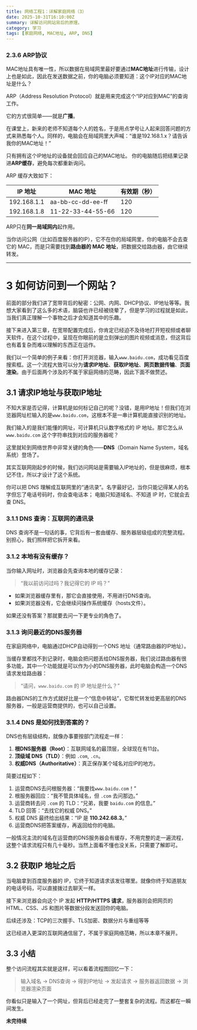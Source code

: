 ```yaml
---
title: 网络工程1：详解家庭网络（3）
date: 2025-10-31T16:10:00Z
summary: 详解访问网站背后的原理。
category: 学习
tags: [家庭网络, MAC地址, ARP, DNS]
---
```


### 2.3.6 ARP协议

MAC地址具有唯一性，所以数据在局域网里最好要通过**MAC地址**进行传输，设计上也是如此，因此在发送数据之前，你的电脑必须要知道：这个IP对应的MAC地址是什么？

ARP（Address Resolution Protocol）就是用来完成这个“IP对应到MAC”的查询工作。

它的方式很简单——就是**广播**。

在课堂上，新来的老师不知道每个人的姓名，于是用点学号让人起来回答问题的方式来熟悉每个人。同样的，电脑会在局域网里大声喊：“谁是192.168.1.x？请告诉我你的MAC地址！” 

只有拥有这个IP地址的设备就会回应自己的MAC地址。 你的电脑随后把结果记录进**ARP缓存**，避免每次都重新询问。

ARP 缓存大致如下：

| IP 地址        | MAC 地址               | 有效期（秒） |
|----------------|------------------------|--------------|
| 192.168.1.1    | aa-bb-cc-dd-ee-ff      | 120          |
| 192.168.1.8    | 11-22-33-44-55-66      | 120          |

ARP只在**同一局域网内**起作用。
 
当你访问公网（比如百度服务器的IP），它不在你的局域网里，你的电脑不会去查它的 MAC，而是只需要找到**路由器的 MAC 地址**，把数据交给路由器，由它继续转发。

---

# 3 如何访问到一个网站？

前面的部分我们讲了宽带背后的秘密：公网、内网、DHCP协议、IP地址等等。我想大家看到了这么多的术语，脑袋也许已经被绕晕了，但是学习的过程就是如此，当我们真正理解一个事物之后才会知道其中的乐趣。

接下来进入第三章，在宽带配置完成后，你肯定已经迫不及待地打开短视频或者聊天软件，在这个过程中，呈现在你眼前的是立刻弹出的图片视频或消息，但这背后也有着复杂而难以理解的东西正在运作。

我们以一个简单的例子来看：你打开浏览器，输入`www.baidu.com`，成功看见百度搜索框。这一个流程大致可以分为**请求IP地址**、**获取IP地址**、**网页数据传输**、**页面渲染**。由于后面两个涉及的不属于家庭网络的范畴，因此下面不做赘述。

## 3.1 请求IP地址与获取IP地址

不知大家是否记得，计算机是如何标记自己的呢？没错，是用IP地址！但我们在浏览器网址栏输入的是`www.baidu.com`，这根本不是一串计算机能直接识别的地址。

我们输入的是我们能懂的网址，可计算机只认数字格式的 IP 地址。那它怎么从 `www.baidu.com` 这个字符串找到对应的服务器呢？

这里就轮到网络世界中非常关键的角色——**DNS**（Domain Name System，域名系统）登场了。

其实互联网刚起步的时候，我们访问网站是需要输入IP地址的，但是很麻烦，根本记不住，所以才设计了这个系统。

你可以把 DNS 理解成互联网里的“通讯录”。名字最好记，当你只能记得某人的名字但忘了电话号码时，你会查电话本； 电脑只知道域名、不知道 IP 时，它就会去查 DNS。

### 3.1.1 DNS 查询：互联网的通讯录

DNS 查询不是一句话的事，它背后有一套由缓存、服务器层级组成的完整流程。别担心，我们照样把它拆开来看。

### 3.1.2 本地有没有缓存？

当你输入网址时，浏览器会先查询本地的缓存记录：

> “我以前访问过吗？我记得它的 IP 吗？”

- 如果浏览器缓存里有，那它会直接使用，不用进行DNS查询。  
- 如果浏览器没有，它会继续问操作系统缓存（hosts文件）。

如果还没有答案？那就要去问一下更专业的角色了。

### 3.1.3 询问最近的DNS服务器

在家庭网络中，电脑通过DHCP自动得到一个DNS 地址（通常路由器的IP地址）。

当缓存里都找不到记录时，电脑会把问题丢给DNS服务器，我们说过路由器有很多功能，其中一个功能就是可以作为小的DNS服务器，此时电脑会构造一个DNS请求发给路由器：

> “请问，`www.baidu.com` 的 IP 地址是什么？”

路由器DNS的工作方式就好比是一个“信息中转站”，它帮忙转发给更高层的DNS服务器，一般是运营商提供的，也可以自己设置。

### 3.1.4 DNS 是如何找到答案的？

DNS也有层级结构，就像办事要按部门流程走一样：

1. **根DNS服务器（Root）**：互联网域名的最顶层，全球现在有11台。
2. **顶级域 DNS（TLD）**：例如 `.com`, `.cn`。
3. **权威DNS（Authoritative）**：真正保存某个域名对应IP的地方。

简要过程如下：

1. 运营商DNS去问根服务器：“我要找`www.baidu.com`！”
2. 根服务器回应：“我不管具体域名，但 `.com` 去问那边。”
3. 运营商转去问 `.com` 的 TLD：“兄弟，我要 `baidu.com` 的信息。”
4. TLD 回答：“去找它的权威 DNS。”
5. 权威 DNS 最终给出结果：“IP 是 **110.242.68.3**。”
6. 运营商DNS把答案缓存，再返回给你的电脑。

一般情况主流的域名在运营商的DNS服务器会有缓存，不用完整的走一遍流程，这整个请求流程只有几十毫秒。当然上面看不懂也没关系，只需要了解即可。

## 3.2 获取IP 地址之后

当电脑拿到百度服务器的 IP，它终于知道请求该发往哪里。就像你终于知道朋友的电话号码，可以直接拨过去聊天一样。

接下来浏览器会向这个 IP 发起 **HTTP/HTTPS 请求**，服务器则会把网页的 HTML、CSS、JS 和图片等数据分段发送回你的电脑。

后续还涉及：TCP的三次握手、TLS加密、数据分片与重组等等  

这已经进入更深的互联网通信层了，不属于家庭网络范畴，所以本章不展开。

## 3.3 小结

整个访问流程其实就是这样，可以看着流程图回忆一下：

>输入域名 → DNS查询 → 得到IP地址 → 发起请求 → 服务器返回数据 → 浏览器渲染页面

你看似只是输入了一个网址，但背后已经走完了一整套复杂的流程。而这都在一瞬间发生。

**未完待续**
